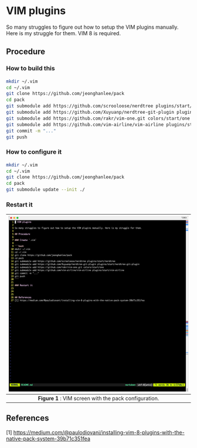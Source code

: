 # VIM plugins

So many struggles to figure out how to setup the VIM plugins manually. Here is my struggle for them. VIM 8 is required.

## Procedure

### How to build this

```bash
mkdir ~/.vim
cd ~/.vim
git clone https://github.com/jeonghanlee/pack
cd pack
git submodule add https://github.com/scrooloose/nerdtree plugins/start/nerdtree
git submodule add https://github.com/Xuyuanp/nerdtree-git-plugin plugins/start/nerdtree-git-plugin
git submodule add https://github.com/rakr/vim-one.git colors/start/one
git submodule add https://github.com/vim-airline/vim-airline plugins/start/vim-airline
git commit -m "..."
git push
```

### How to configure it

```bash
mkdir ~/.vim
cd ~/.vim
git clone https://github.com/jeonghanlee/pack
cd pack
git submodule update --init ./
```

### Restart it

|![vim_packpng](vim_pack.png)|
| :---: |
|**Figure 1** : VIM screen with the pack configuration. |

## References
[1] https://medium.com/@paulodiovani/installing-vim-8-plugins-with-the-native-pack-system-39b71c351fea
